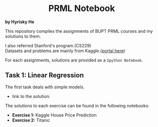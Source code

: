 # <center> PRML Notebook
**by Hyrisky He**

This repository compiles the assignments of BUPT PRML courses and my solutions to them.

I also referred Stanford's program.(CS229)\
Datasets and problems are mainly from Kaggle.([portal here](https://www.kaggle.com/))

For each assignments, solutions are provided as a `Ipython Notebook`.

## Task 1: Linear Regression

The first task deals with simple models.
- link to the solution:

The solutions to each exercise can be found in the following notebooks:
- **Exercise 1:** Kaggle House Price Prediction
- **Exercise 2:** Titanic